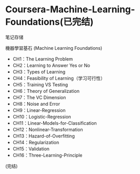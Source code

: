 # Coursera-Machine-Learning-Foundations(已完结)

笔记存储

機器學習基石 (Machine Learning Foundations)


- CH1：The Learning Problem
- CH2：Learning to Answer Yes or No
- CH3：Types of Learning
- CH4：Feasibility of Learning（学习可行性）
- CH5：Training VS Testing
- CH6：Theory of Generalization
- CH7：The VC Dimension
- CH8：Noise and Error
- CH9：Linear-Regression
- CH10：Logistic-Regression
- CH11：Linear-Models-for-Classification
- CH12：Nonlinear-Transformation
- CH13：Hazard-of-Overfitting
- CH14：Regularization
- CH15：Validation
- CH16：Three-Learning-Principle

(完结)
